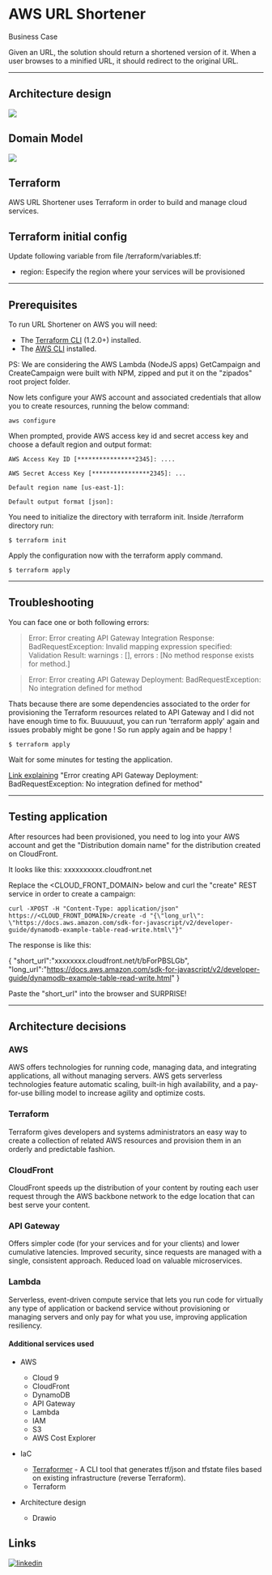 # AWS URL Shortener

Business Case

Given an URL, the solution should return a shortened version of it.
When a user browses to a minified URL, it should redirect to the original URL.

--------------


## Architecture design

![](https://nord-cloud-penguin.s3.amazonaws.com/Architecture+URL+Shortener.png)

## Domain Model

![](https://nord-cloud-penguin.s3.amazonaws.com/Domain+Model+URL+Shortener.png)
## Terraform

AWS URL Shortener uses Terraform in order to build and manage cloud services. 

## Terraform initial config

Update following variable from file /terraform/variables.tf:

- region: Especify the region where your services will be provisioned

--------------
## Prerequisites

To run URL Shortener on AWS you will need:

- The [Terraform CLI](https://learn.hashicorp.com/tutorials/terraform/install-cli?in=terraform/aws-get-started) (1.2.0+) installed.
- The [AWS CLI](https://docs.aws.amazon.com/cli/latest/userguide/getting-started-install.html) installed.

PS: We are considering the AWS Lambda (NodeJS apps) GetCampaign and CreateCampaign were built with NPM, zipped and put it on the "zipados" root project folder.

Now lets configure your AWS account and associated credentials that allow you to create resources, running the below command:

`aws configure`

When prompted, provide AWS access key id and secret access key and choose a default region and output format:

`AWS Access Key ID [****************2345]: ....`

`AWS Secret Access Key [****************2345]: ...`

`Default region name [us-east-1]: `

`Default output format [json]: `

You need to initialize the directory with terraform init. Inside /terraform directory run:

`$ terraform init`

Apply the configuration now with the terraform apply command. 

`$ terraform apply`

---

## Troubleshooting

You can face one or both following errors:

> Error: Error creating API Gateway Integration Response: BadRequestException: Invalid mapping expression specified: Validation Result: warnings : [], errors : [No method response exists for method.]

> Error: Error creating API Gateway Deployment: BadRequestException: No integration defined for method

Thats because there are some dependencies associated to the order for provisioning the Terraform resources related to API Gateway and I did not have enough time to fix. Buuuuuut, you can run 'terraform apply' again and issues probably might be gone ! So run apply again and be happy !

`$ terraform apply`

Wait for some minutes for testing the application.

[Link explaining](https://stackoverflow.com/questions/42760387/terraform-aws-api-gateway-dependency-conundrum) "Error creating API Gateway Deployment: BadRequestException: No integration defined for method"


---

## Testing application

After resources had been provisioned, you need to log into your AWS account and get the "Distribution domain name" for the distribution created on CloudFront.

It looks like this:
xxxxxxxxxx.cloudfront.net

Replace the <CLOUD_FRONT_DOMAIN> below and curl the "create" REST service in order to create a campaign:

`curl -XPOST -H "Content-Type: application/json" https://<CLOUD_FRONT_DOMAIN>/create -d "{\"long_url\": \"https://docs.aws.amazon.com/sdk-for-javascript/v2/developer-guide/dynamodb-example-table-read-write.html\"}"`

The response is like this:

{
   "short_url":"xxxxxxxx.cloudfront.net/t/bForPBSLGb",
   "long_url":"https://docs.aws.amazon.com/sdk-for-javascript/v2/developer-guide/dynamodb-example-table-read-write.html"
}

Paste the "short_url" into the browser and SURPRISE!

---

## Architecture decisions

### AWS

AWS offers technologies for running code, managing data, and integrating applications, all without managing servers. AWS gets serverless technologies feature automatic scaling, built-in high availability, and a pay-for-use billing model to increase agility and optimize costs. 

### Terraform

Terraform gives developers and systems administrators an easy way to create a collection of related AWS resources and provision them in an orderly and predictable fashion.

### CloudFront

CloudFront speeds up the distribution of your content by routing each user request through the AWS backbone network to the edge location that can best serve your content.

### API Gateway

Offers simpler code (for your services and for your clients) and lower cumulative latencies. Improved security, since requests are managed with a single, consistent approach. Reduced load on valuable microservices.

### Lambda

Serverless, event-driven compute service that lets you run code for virtually any type of application or backend service without provisioning or managing servers and only pay for what you use, improving application resiliency.

#### Additional services used

+ AWS
    * Cloud 9
	* CloudFront
	* DynamoDB
	* API Gateway
	* Lambda
	* IAM
	* S3
    * AWS Cost Explorer
	
+ IaC
    * [Terraformer](https://github.com/GoogleCloudPlatform/terraformer) - A CLI tool that generates tf/json and tfstate files based on existing infrastructure (reverse Terraform).
    * Terraform

+ Architecture design
    * Drawio

## Links

[![linkedin](https://img.shields.io/badge/linkedin-0A66C2?style=for-the-badge&logo=linkedin&logoColor=white)](https://www.linkedin.com/in/rodrigo-oliveira-assis/)
